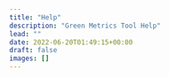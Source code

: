 ```yaml
---
title: "Help"
description: "Green Metrics Tool Help"
lead: ""
date: 2022-06-20T01:49:15+00:00
draft: false
images: []
---
```

